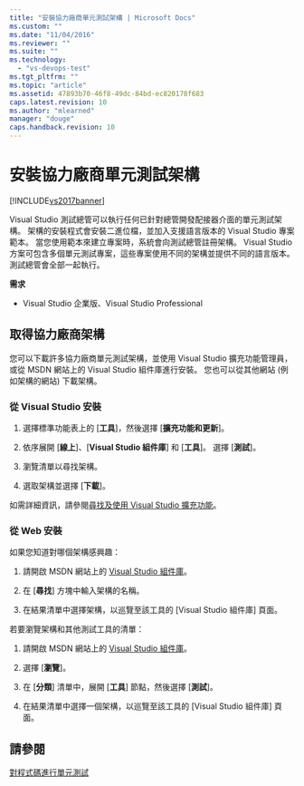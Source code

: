 ```yaml
---
title: "安裝協力廠商單元測試架構 | Microsoft Docs"
ms.custom: ""
ms.date: "11/04/2016"
ms.reviewer: ""
ms.suite: ""
ms.technology: 
  - "vs-devops-test"
ms.tgt_pltfrm: ""
ms.topic: "article"
ms.assetid: 47893b70-46f8-49dc-84bd-ec820178f683
caps.latest.revision: 10
ms.author: "mlearned"
manager: "douge"
caps.handback.revision: 10
---
```

# 安裝協力廠商單元測試架構
[!INCLUDE[vs2017banner](../code-quality/includes/vs2017banner.md)]

Visual Studio 測試總管可以執行任何已針對總管開發配接器介面的單元測試架構。  架構的安裝程式會安裝二進位檔，並加入支援語言版本的 Visual Studio 專案範本。  當您使用範本來建立專案時，系統會向測試總管註冊架構。  Visual Studio 方案可包含多個單元測試專案，這些專案使用不同的架構並提供不同的語言版本。  測試總管會全部一起執行。  
  
 **需求**  
  
-   Visual Studio 企業版、Visual Studio Professional  
  
## 取得協力廠商架構  
 您可以下載許多協力廠商單元測試架構，並使用 Visual Studio 擴充功能管理員，或從 MSDN 網站上的 Visual Studio 組件庫進行安裝。  您也可以從其他網站 \(例如架構的網站\) 下載架構。  
  
### 從 Visual Studio 安裝  
  
1.  選擇標準功能表上的 \[**工具**\]，然後選擇 \[**擴充功能和更新**\]。  
  
2.  依序展開 \[**線上**\]、\[**Visual Studio 組件庫**\] 和 \[**工具**\]。  選擇 \[**測試**\]。  
  
3.  瀏覽清單以尋找架構。  
  
4.  選取架構並選擇 \[**下載**\]。  
  
 如需詳細資訊，請參閱[尋找及使用 Visual Studio 擴充功能](../ide/finding-and-using-visual-studio-extensions.md)。  
  
### 從 Web 安裝  
 如果您知道對哪個架構感興趣：  
  
1.  請開啟 MSDN 網站上的 [Visual Studio 組件庫](http://go.microsoft.com/fwlink/?LinkId=236267)。  
  
2.  在 \[**尋找**\] 方塊中輸入架構的名稱。  
  
3.  在結果清單中選擇架構，以巡覽至該工具的 \[Visual Studio 組件庫\] 頁面。  
  
 若要瀏覽架構和其他測試工具的清單：  
  
1.  請開啟 MSDN 網站上的 [Visual Studio 組件庫](http://go.microsoft.com/fwlink/?LinkId=236267)。  
  
2.  選擇 \[**瀏覽**\]。  
  
3.  在 \[**分類**\] 清單中，展開 \[**工具**\] 節點，然後選擇 \[**測試**\]。  
  
4.  在結果清單中選擇一個架構，以巡覽至該工具的 \[Visual Studio 組件庫\] 頁面。  
  
## 請參閱  
 [對程式碼進行單元測試](../test/unit-test-your-code.md)